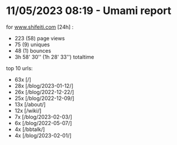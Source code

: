 # 11/05/2023 08:19 - Umami report
for www.shifeiti.com [24h] :

 - 223 (58) page views
 - 75 (9) uniques
 - 48 (1) bounces
 - 3h 58' 30'' (1h 28' 33'') totaltime


top 10 urls:
 - 63x [/]
 - 28x [/blog/2023-01-12/]
 - 26x [/blog/2022-12-22/]
 - 25x [/blog/2022-12-09/]
 - 13x [/about/]
 - 12x [/wiki/]
 - 7x [/blog/2023-02-03/]
 - 6x [/blog/2022-05-07/]
 - 4x [/bbtalk/]
 - 4x [/blog/2023-02-01/]


